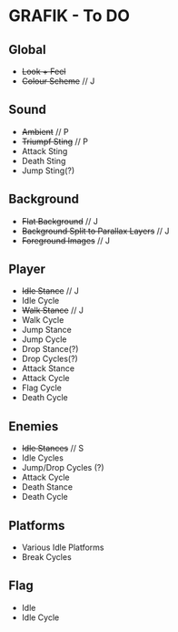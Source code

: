 
GRAFIK - To DO
==
Global
--
* ~~Look + Feel~~
* ~~Colour Scheme~~ // J

Sound
--
* ~~Ambient~~ // P
* ~~Triumpf Sting~~ // P
* Attack Sting
* Death Sting
* Jump Sting(?)


Background
--
* ~~Flat Background~~ // J
* ~~Background Split to Parallax Layers~~ // J
* ~~Foreground Images~~ // J


Player
--
* ~~Idle Stance~~ // J
* Idle Cycle
* ~~Walk Stance~~ // J
* Walk Cycle
* Jump Stance
* Jump Cycle
* Drop Stance(?)
* Drop Cycles(?)
* Attack Stance
* Attack Cycle
* Flag Cycle
* Death Cycle

Enemies
--
* ~~Idle Stances~~ // S
* Idle Cycles
* Jump/Drop Cycles (?)
* Attack Cycle
* Death Stance
* Death Cycle

Platforms
--
* Various Idle Platforms
* Break Cycles

Flag
--
* Idle
* Idle Cycle







